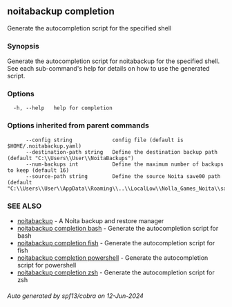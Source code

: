 ## noitabackup completion

Generate the autocompletion script for the specified shell

### Synopsis

Generate the autocompletion script for noitabackup for the specified shell.
See each sub-command's help for details on how to use the generated script.


### Options

```
  -h, --help   help for completion
```

### Options inherited from parent commands

```
      --config string             config file (default is $HOME/.noitabackup.yaml)
      --destination-path string   Define the destination backup path (default "C:\\Users\\User\\NoitaBackups")
      --num-backups int           Define the maximum number of backups to keep (default 16)
      --source-path string        Define the source Noita save00 path (default "C:\\Users\\User\\AppData\\Roaming\\..\\LocalLow\\Nolla_Games_Noita\\save00")
```

### SEE ALSO

* [noitabackup](noitabackup.md)	 - A Noita backup and restore manager
* [noitabackup completion bash](noitabackup_completion_bash.md)	 - Generate the autocompletion script for bash
* [noitabackup completion fish](noitabackup_completion_fish.md)	 - Generate the autocompletion script for fish
* [noitabackup completion powershell](noitabackup_completion_powershell.md)	 - Generate the autocompletion script for powershell
* [noitabackup completion zsh](noitabackup_completion_zsh.md)	 - Generate the autocompletion script for zsh

###### Auto generated by spf13/cobra on 12-Jun-2024
